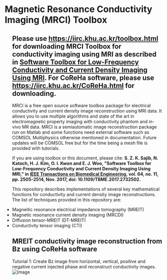 # Magnetic Resonance Conductivity Imaging (MRCI) Toolbox
<ul>

## Please use https://iirc.khu.ac.kr/toolbox.html for downloading  MRCI Toolbox for conductivity imaging using MRI as described in [Software Toolbox for Low-Frequency Conductivity and Current Density Imaging Using MRI](https://ieeexplore.ieee.org/document/7994618). For CoReHa software, please use https://iirc.khu.ac.kr/CoReHa.html for downloading. 

MRCI is a free open source software toolbox package for electrical conductivity and current density image reconstruction using MRI data. It allows you to use multiple algorithms and state of the art in electromagnetic property imaging with conductivity phantom and in-vivo MR data. MRCI is a semiautomatic image reconstruction package run on Matlab and some functions need external software such as COMSOL Multiphysics otherwise mentioned in documentation. Future updates will be COMSOL free but for the time being a mesh file is provided with tutorials.
  
If you are using toolbox or this document, please cite: **S. Z. K. Sajib, N. Katoch, H. J. Kim, O. I. Kwon and E. J. Woo, "Software Toolbox for Low-Frequency Conductivity and Current Density Imaging Using MRI," in [IEEE Transactions on Biomedical Engineering](https://ieeexplore.ieee.org/xpl/RecentIssue.jsp?punumber=10), vol. 64, no. 11, pp. 2505-2514, Nov. 2017, doi: 10.1109/TBME.2017.2732502.**

This repository describes implementations of several key mathematical functions for conductivity and current density image reconstructions. The list of techniques provided in this repository are:

<li>Magneitic resonance electrical impedance tomography (MREIT)</li> 
<li>Magnetic resonance current density imaging (MRCDI)</li> 
<li>Diffusion tensor-MREIT (DT-MREIT)</li>
<li>Conductivity tensor imaging (CTI)</li>

  
## MREIT conductivity image reconstruction from Bz using CoReHa software

Tutorial 1: Create Bz image from horizontal, vertical, positive and negative current injected phase and reconstruct conductivity images. 
![image](https://user-images.githubusercontent.com/14322345/122879661-1d873780-d374-11eb-901f-500c9db523bc.png)

